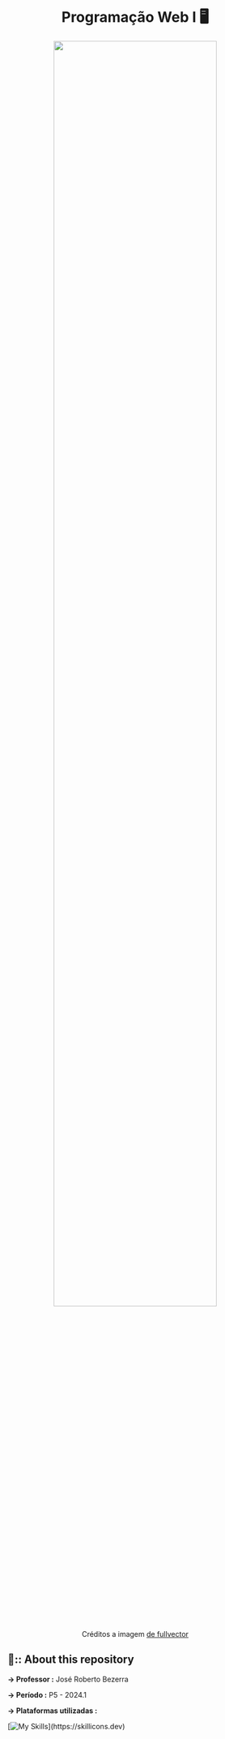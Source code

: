 
<div align="center">
    <h1> Programação Web I 🖥 </h1>
</div>

<div align="center">
<img width="80%" src="https://github.com/Cam1ss/ProgWeb-I/assets/125037138/8963320b-682f-40af-9228-7dcf429fda20">
    
<a> Créditos a imagem <a href="https://br.freepik.com/vetores-gratis/programador-trabalhando-com-css_5480318.htm#page=2&query=programador%20web&position=1&from_view=search&track=ais&uuid=3921ed5e-fdcd-49ef-8cef-920019c5f358">de fullvector</a>

</div>

<div>
    <h2>📍:: About this repository</h2>
</div>

<strong> → Professor :</strong>  José Roberto Bezerra

<strong> → Período :</strong> <a> P5 - 2024.1 </a> 

<strong> → Plataformas utilizadas :</strong>

 [![My Skills](https://skillicons.dev/icons?i=js,html,css,nodejs,figma,vscode,)](https://skillicons.dev)




